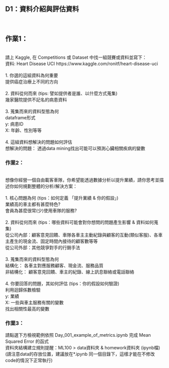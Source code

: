 ## D1：資料介紹與評估資料

<br>

## 作業1：
<br>
請上 Kaggle, 在 Competitions 或 Dataset 中找一組競賽或資料並寫下：
<br>
資料: Heart Disease UCI https://www.kaggle.com/ronitf/heart-disease-uci
<br><br>
1. 你選的這組資料為何重要
<br>
提供癌症治療上不同的方向
<br><br>
2. 資料從何而來 (tips: 譬如提供者是誰、以什麼方式蒐集)
<br>
幾家醫院提供不記名的病患資料
<br><br>
3. 蒐集而來的資料型態為何
<br>
dataframe形式
<br>
y: 病患ID
<br>
X: 年齡、性別等等
<br><br>
4. 這組資料想解決的問題如何評估
<br>
想解決的問題： 透過data mining找出可能可以預測心臟相關疾病的變數


### 作業2：
<br>
想像你經營一個自由載客車隊，你希望能透過數據分析以提升業績，請你思考並描述你如何規劃整體的分析/解決方案：
<br><br>
1. 核心問題為何 (tips：如何定義 「提升業績 & 你的假設」)
<br>
業績高的車主都有甚麼特色?
<br>
會員為甚麼很常(少)使用車隊的服務?
<br><br>
2. 資料從何而來 (tips：哪些資料可能會對你想問的問題產生影響 & 資料如何蒐集)
<br>
從公司內部：顧客意見回饋、車隊各車主主動紀錄與顧客的互動(類似客服)、各車主產生的現金流、固定時間內接待的顧客數等等
<br>
從公司外部：其他競爭對手的行銷手法
<br><br>
3. 蒐集而來的資料型態為何
<br>
結構化： 各車主對應服務顧客、現金流、服務品質
<br>
非結構化： 顧客意見回饋、車主的紀錄、線上訊息聯絡或電話聯絡
<br><br>
4. 你要回答的問題，其如何評估 (tips：你的假設如何驗證)
<br>
利用迴歸係數檢驗
<br>
y: 業績
<br>
X: 一些與車主服務有關的變數
<br>
找出相關性最高的變數
<br>

### 作業3：

請點選下方檢視範例依照 Day_001_example_of_metrics.ipynb 完成 Mean Squared Error 的函式
<br>
資料夾結構建立規則提醒：ML100 > data資料夾 & homework資料夾 (ipynb檔) 
<br>
(請注意data的存放位置，建議放在*.ipynb 同一個目錄下，這樣才能在不修改code的情況下正常執行)
